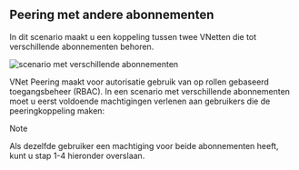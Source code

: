 ## Peering met andere abonnementen
In dit scenario maakt u een koppeling tussen twee VNetten die tot verschillende abonnementen behoren.

![scenario met verschillende abonnementen](./media/virtual-networks-create-vnetpeering-scenario-crosssub-include/figure01.PNG)

VNet Peering maakt voor autorisatie gebruik van op rollen gebaseerd toegangsbeheer (RBAC). In een scenario met verschillende abonnementen moet u eerst voldoende machtigingen verlenen aan gebruikers die de peeringkoppeling maken:

> [!NOTE]
> Als dezelfde gebruiker een machtiging voor beide abonnementen heeft, kunt u stap 1-4 hieronder overslaan.
> 
> 

<!--HONumber=Sep16_HO3-->


